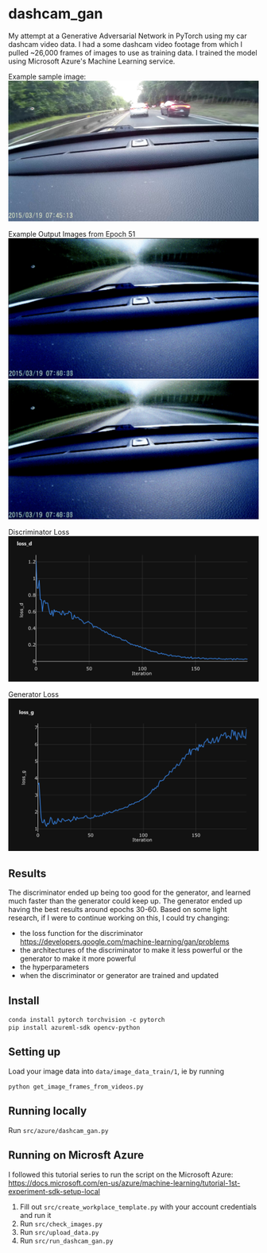 # dashcam_gan

My attempt at a Generative Adversarial Network in PyTorch using my car dashcam video data. I had a some dashcam video footage from which I pulled ~26,000 frames of images to use as training data. I trained the model using Microsoft Azure's Machine Learning service.

Example sample image:
![Example sample image](example_sample_image.jpg)

Example Output Images from Epoch 51
![Example output 1](outputs/sample_51-1.png)
![Example output 2](outputs/sample_51-2.png)

Discriminator Loss
![Discriminator Loss](outputs/d_loss.png)

Generator Loss
![Generator Loss](outputs/g_loss.png)

## Results
The discriminator ended up being too good for the generator, and learned much faster than the generator could keep up. The generator ended up having the best results around epochs 30-60. Based on some light research, if I were to continue working on this, I could try changing:
- the loss function for the discriminator https://developers.google.com/machine-learning/gan/problems
- the architectures of the discriminator to make it less powerful or the generator to make it more powerful
- the hyperparameters
- when the discriminator or generator are trained and updated

## Install
```
conda install pytorch torchvision -c pytorch
pip install azureml-sdk opencv-python
```

## Setting up
Load your image data into ```data/image_data_train/1```, ie by running

```
python get_image_frames_from_videos.py
```

## Running locally
Run ```src/azure/dashcam_gan.py```


## Running on Microsft Azure
I followed this tutorial series to run the script on the Microsoft Azure: https://docs.microsoft.com/en-us/azure/machine-learning/tutorial-1st-experiment-sdk-setup-local

1. Fill out ```src/create_workplace_template.py``` with your account credentials and run it
2. Run ```src/check_images.py```
3. Run ```src/upload_data.py```
4. Run ```src/run_dashcam_gan.py```
